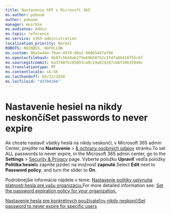 ```yaml
---
title: Nastavenie SPF v Microsoft 365
ms.author: pebaum
author: pebaum
manager: mnirkhe
ms.audience: Admin
ms.topic: reference
ms.service: o365-administration
localization_priority: Normal
ROBOTS: NOINDEX, NOFOLLOW
ms.custom: 0ba5e44e-f0ae-4978-98a3-90065447af08
ms.openlocfilehash: 6b87c5b44ab275e69b58752c1fdfa8b416755c6f
ms.sourcegitcommit: 6a3748f5c05693ca0c19a829287cb8f30635940c
ms.translationtype: MT
ms.contentlocale: sk-SK
ms.lasthandoff: 04/22/2020
ms.locfileid: "43784166"
---
```

# <a name="set-passwords-to-never-expire"></a><span data-ttu-id="a1759-102">Nastavenie hesiel na nikdy neskončí</span><span class="sxs-lookup"><span data-stu-id="a1759-102">Set passwords to never expire</span></span> 

<span data-ttu-id="a1759-103">Ak chcete nastaviť všetky heslá na nikdy neskončí, v Microsoft 365 admin Center, prejdite na **Nastavenie** > [ &amp; ochrany osobných údajov](https://portal.office.com/adminportal/home#/settings/security) stránku.</span><span class="sxs-lookup"><span data-stu-id="a1759-103">To set ALL passwords to never expire, in the Microsoft 365 admin center, go to the **Settings** > [Security &amp; Privacy](https://portal.office.com/adminportal/home#/settings/security) page.</span></span> <span data-ttu-id="a1759-104">Vyberte položku **Upraviť** vedľa položky **Politika hesiel**a zapnite jazdec na možnosť **zapnuté**.</span><span class="sxs-lookup"><span data-stu-id="a1759-104">Select **Edit** next to **Password policy**, and turn the slider to **On**.</span></span>
  
<span data-ttu-id="a1759-105">Podrobnejšie informácie nájdete v téme: [Nastavenie politiky uplynutia platnosti hesla pre vašu organizáciu.](https://docs.microsoft.com/office365/admin/manage/set-password-expiration-policy)</span><span class="sxs-lookup"><span data-stu-id="a1759-105">For more detailed information see: [Set the password expiration policy for your organization.](https://docs.microsoft.com/office365/admin/manage/set-password-expiration-policy)</span></span>
  
[<span data-ttu-id="a1759-106">Nastavenie hesla pre konkrétnych používateľov nikdy neskončí</span><span class="sxs-lookup"><span data-stu-id="a1759-106">Set password to never expire for specific users</span></span>](https://docs.microsoft.com/office365/admin/add-users/set-password-to-never-expire)
  

